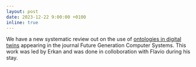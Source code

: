 ```yaml
---
layout: post
date: 2023-12-22 9:00:00 +0100
inline: true
---
```


We have a new systematic review out on the use of [ontologies in digital twins](https://doi.org/10.1016/j.future.2023.12.013) appearing in the journal Future Generation Computer Systems. This work was led by Erkan and was done in colloboration with Flavio during his stay.